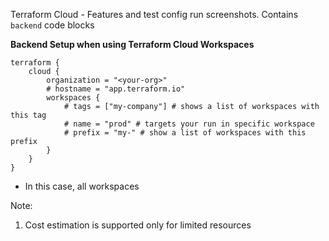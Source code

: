 Terraform Cloud - Features and test config run screenshots. Contains `backend` code blocks

**Backend Setup when using Terraform Cloud Workspaces**

```hcl
terraform {
    cloud {
        organization = "<your-org>"
        # hostname = "app.terraform.io"
        workspaces {
            # tags = ["my-company"] # shows a list of workspaces with this tag
            # name = "prod" # targets your run in specific workspace
            # prefix = "my-" # show a list of workspaces with this prefix
        }
    }
}
```

- In this case, all workspaces 



Note:
1. Cost estimation is supported only for limited resources